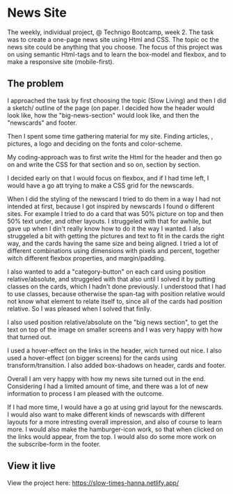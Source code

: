# News Site

The weekly, individual project, @ Technigo Bootcamp, week 2. The task was to create a one-page news site using Html and CSS. The topic oc the news site could be anything that you choose. The focus of this project was on using semantic Html-tags and to learn the box-model and flexbox, and to make a responsive site (mobile-first).

## The problem

I approached the task by first choosing the topic (Slow Living) and then I did a sketch/ outline of the page (on paper. I decided how the header would look like, how the "big-news-section" would look like, and then the "newscards" and footer.

Then I spent some time gathering material for my site. Finding articles, , pictures, a logo and deciding on the fonts and color-scheme.

My coding-approach was to first write the Html for the header and then go on and write the CSS for that section and so on, section by section.

I decided early on that I would focus on flexbox, and if I had time left, I would have a go att trying to make a CSS grid for the newscards. 

When I did the styling of the newscard I tried to do them in a way I had not intended at first, because I got inspired by newscards I found o different sites. For example I tried to do a card that was 50% picture on top and then 50% text under, and other layouts. I struggeled with that for awhile, but gave up when I din't really know how to do it the way I wanted. I also struggeled a bit with getting the pictures and text to fit in the cards the right way, and the cards having the same size and being aligned. I tried a lot of different combinations using dimensions with pixels and percent, together witch different flexbox properties, and margin/padding.

I also wanted to add a "category-button" on each card using position relative/absolute, and struggeled with that also until I solved it by putting classes on the cards, which I hadn't done previously. I understood that I had to use classes, because otherwise the span-tag with position relative would not know what element to relate itself to, since all of the cards had position relative. So I was pleased when I solved that finlly.

I also used position relative/absolute on the "big news section", to get the text on top of the image on smaller screens and I was very happy with how that turned out.

I used a hover-effect on the links in the header, wich turned out nice. I also used a hover-effect (on bigger screens) for the cards using transform/transition. I also added box-shadows on header, cards and footer.

Overall I am very happy with how my news site turned out in the end. Considering I had a limited amount of time, and there was a lot of new information to process I am pleased with the outcome.


If I had more time, I would have a go at using grid layout for the newscards. I would also want to make different kinds of newscards with different layouts for a more intresting overall impression, and also of course to learn more.
I would also make the hamburger-icon work, so that when clicked on the links would appear, from the top.
I would also do some more work on the subscribe-form in the footer. 

## View it live

View the project here: 
https://slow-times-hanna.netlify.app/
